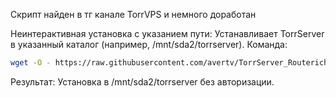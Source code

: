 Скрипт найден в тг канале TorrVPS и немного доработан


Неинтерактивная установка с указанием пути:
Устанавливает TorrServer в указанный каталог (например, /mnt/sda2/torrserver).
Команда:
```bash
wget -O - https://raw.githubusercontent.com/avertv/TorrServer_Routerich/refs/heads/main/TSinstall.sh | sh -s -- --path /mnt/sda2/torrserver
```
Результат: Установка в /mnt/sda2/torrserver без авторизации.
